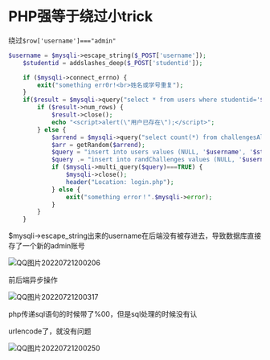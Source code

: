 # PHP强等于绕过小trick

绕过`$row['username']==="admin"`

```php
$username = $mysqli->escape_string($_POST['username']);
    $studentid = addslashes_deep($_POST['studentid']);

    if ($mysqli->connect_errno) {
        exit("something err0r!<br>姓名或学号重复");
    }
    if($result = $mysqli->query("select * from users where studentid='$studentid'")) {
        if ($result->num_rows) {
            $result->close();
            echo "<script>alert(\"用户已存在\");</script>";
        } else {
            $arrend = $mysqli->query("select count(*) from challengesAll")->fetch_row()[0];
            $arr = getRandom($arrend);
            $query = "insert into users values (NULL, '$username', '$studentid');";
            $query .= "insert into randChallenges values (NULL, '$username', '$arr[0]', '$arr[1]', '$arr[2]', '$arr[3]', '$arr[4]');";
            if ($mysqli->multi_query($query)===TRUE) {
                $mysqli->close();
                header("Location: login.php");
            } else {
                exit("something error！".$mysqli->error);
            }
        }
    }

```



$mysqli->escape_string出来的username在后端没有被存进去，导致数据库直接存了一个新的admin账号

![QQ图片20220721200206](E:\桌面\QQ图片20220721200206.jpg)

前后端异步操作

![QQ图片20220721200317](E:\桌面\QQ图片20220721200317.jpg)

php传递sql语句的时候带了%00，但是sql处理的时候没有认

urlencode了，就没有问题

![QQ图片20220721200250](E:\桌面\QQ图片20220721200250.jpg)


